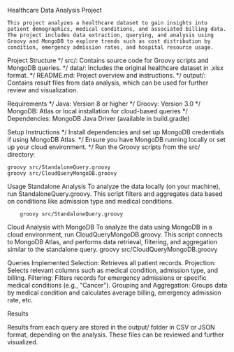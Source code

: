 Healthcare Data Analysis Project

    This project analyzes a healthcare dataset to gain insights into patient demographics, medical conditions, and associated billing data. The project includes data extraction, querying, and analysis using Groovy and MongoDB to explore trends such as cost distribution by condition, emergency admission rates, and hospital resource usage.

Project Structure
*/ src/: Contains source code for Groovy scripts and MongoDB queries.
*/ data/: Includes the original healthcare dataset in .xlsx format.
*/ README.md: Project overview and instructions.
*/ output/: Contains result files from data analysis, which can be used for further review and visualization.

Requirements
*/ Java: Version 8 or higher
*/ Groovy: Version 3.0
*/ MongoDB: Atlas or local installation for cloud-based queries
*/ Dependencies: MongoDB Java Driver (available in build.gradle)

Setup Instructions
*/ Install dependencies and set up MongoDB credentials if using MongoDB Atlas.
*/ Ensure you have MongoDB running locally or set up your cloud environment.
*/ Run the Groovy scripts from the src/ directory:

    groovy src/StandaloneQuery.groovy
    groovy src/CloudQueryMongoDB.groovy


Usage
Standalone Analysis
    To analyze the data locally (on your machine), run StandaloneQuery.groovy. This script filters and aggregates data based on conditions like admission type and medical conditions.
        
        groovy src/StandaloneQuery.groovy

Cloud Analysis with MongoDB
    To analyze the data using MongoDB in a cloud environment, run CloudQueryMongoDB.groovy. This script connects to MongoDB Atlas, and performs data retrieval, filtering, and aggregation similar to the standalone query.
        groovy src/CloudQueryMongoDB.groovy

Queries Implemented
    Selection: Retrieves all patient records.
    Projection: Selects relevant columns such as medical condition, admission type, and billing.
    Filtering: Filters records for emergency admissions or specific medical conditions (e.g., "Cancer").
    Grouping and Aggregation: Groups data by medical condition and calculates average billing, emergency admission rate, etc.

Results

Results from each query are stored in the output/ folder in CSV or JSON format, depending on the analysis. These files can be reviewed and further visualized.